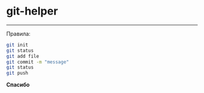 # git-helper
---
Правила:
```bash
git init
git status
git add file
git commit -m "message"
git status
git push
```

**Спасибо**